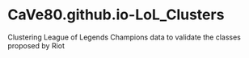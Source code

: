 # CaVe80.github.io-LoL_Clusters
Clustering League of Legends Champions data to validate the classes proposed by Riot
